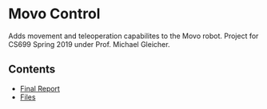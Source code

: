 # Movo Control

Adds movement and teleoperation capabilites to the Movo robot. Project for CS699 Spring 2019 under Prof. Michael Gleicher.

## Contents
- [Final Report](Report.md)
- [Files](files/README.md)
